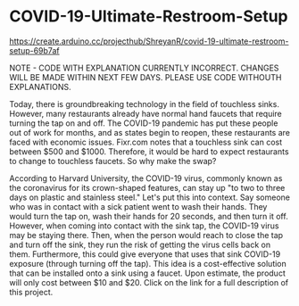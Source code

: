 # COVID-19-Ultimate-Restroom-Setup
https://create.arduino.cc/projecthub/ShreyanR/covid-19-ultimate-restroom-setup-69b7af

NOTE - CODE WITH EXPLANATION CURRENTLY INCORRECT. CHANGES WILL BE MADE WITHIN NEXT FEW DAYS. PLEASE USE CODE WITHOUTH EXPLANATIONS.

Today, there is groundbreaking technology in the field of touchless sinks. However, many restaurants already have normal hand faucets that require turning the tap on and off. The COVID-19 pandemic has put these people out of work for months, and as states begin to reopen, these restaurants are faced with economic issues. Fixr.com notes that a touchless sink can cost between $500 and $1000. Therefore, it would be hard to expect restaurants to change to touchless faucets. So why make the swap?

According to Harvard University, the COVID-19 virus, commonly known as the coronavirus for its crown-shaped features, can stay up "to two to three days on plastic and stainless steel." Let's put this into context. Say someone who was in contact with a sick patient went to wash their hands. They would turn the tap on, wash their hands for 20 seconds, and then turn it off. However, when coming into contact with the sink tap, the COVID-19 virus may be staying there. Then, when the person would reach to close the tap and turn off the sink, they run the risk of getting the virus cells back on them. Furthermore, this could give everyone that uses that sink COVID-19 exposure (through turning off the tap). This idea is a cost-effective solution that can be installed onto a sink using a faucet. Upon estimate, the product will only cost between $10 and $20. Click on the link for a full description of this project.
